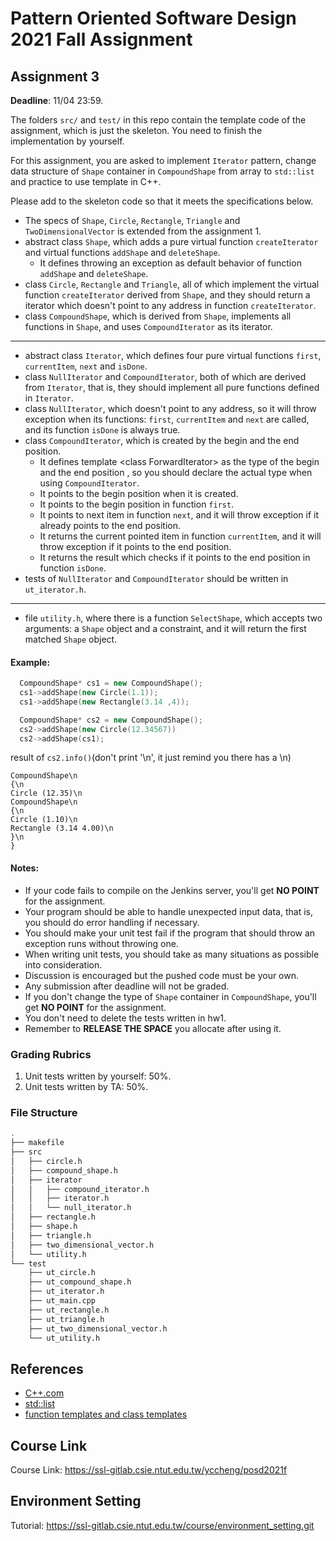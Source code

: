 # Pattern Oriented Software Design 2021 Fall Assignment

## Assignment 3

__Deadline__: 11/04 23:59.

The folders `src/` and `test/` in this repo contain the template code of the
assignment, which is just the skeleton. 
You need to finish the implementation by yourself. 

For this assignment, you are asked to implement `Iterator` pattern, change data 
structure of `Shape` container in `CompoundShape` from array to `std::list` and 
practice to use template in C++.

Please add to the skeleton code so that it meets the specifications below.
- The specs of `Shape`, `Circle`, `Rectangle`, `Triangle` and 
  `TwoDimensionalVector` is extended from the assignment 1.
- abstract class `Shape`, which adds a pure virtual function `createIterator` 
  and virtual functions `addShape` and `deleteShape`.
  - It defines throwing an exception as default behavior of function `addShape`
    and `deleteShape`. 
- class `Circle`, `Rectangle` and `Triangle`, all of which implement the
  virtual function `createIterator` derived from `Shape`, and they should return 
  a iterator which doesn't point to any address in function `createIterator`.
- class `CompoundShape`, which is derived from `Shape`, implements all functions 
  in `Shape`, and uses `CompoundIterator` as its iterator.
---
- abstract class `Iterator`, which defines four pure virtual functions `first`, 
  `currentItem`, `next` and `isDone`.
- class `NullIterator` and `CompoundIterator`, both of which are derived from
  `Iterator`, that is, they should implement all pure functions defined in 
  `Iterator`.
- class `NullIterator`, which doesn't point to any address, so it will throw 
  exception when its functions: `first`, `currentItem` and `next` are called, 
  and its function `isDone` is always true.
- class `CompoundIterator`, which is created by the begin and the end position. 
  - It defines template \<class ForwardIterator> as the type of the begin and 
    the end position , so you should declare the actual type when using 
    `CompoundIterator`.
  - It points to the begin position when it is created.
  - It points to the begin position in function `first`. 
  - It points to next item in function `next`, and it will throw exception if it 
    already points to the end position.
  - It returns the current pointed item in function `currentItem`, and it will 
    throw exception if it points to the end position.
  - It returns the result which checks if it points to the end position in 
    function `isDone`.
- tests of `NullIterator` and `CompoundIterator` should be written in 
  `ut_iterator.h`.
---
- file `utility.h`, where there is a function `SelectShape`, which accepts two
  arguments: a `Shape` object and a constraint, and it will return the first 
  matched `Shape` object.

#### Example:

``` c++
  CompoundShape* cs1 = new CompoundShape();
  cs1->addShape(new Circle(1.1));
  cs1->addShape(new Rectangle(3.14 ,4));

  CompoundShape* cs2 = new CompoundShape();
  cs2->addShape(new Circle(12.34567))
  cs2->addShape(cs1);
```

result of `cs2.info()`(don't print '\n', it just remind you there has a \n)
```
CompoundShape\n
{\n
Circle (12.35)\n
CompoundShape\n
{\n
Circle (1.10)\n
Rectangle (3.14 4.00)\n
}\n
}
```

#### Notes:
- If your code fails to compile on the Jenkins server, you'll get **NO POINT** 
  for the assignment.
- Your program should be able to handle unexpected input data, that is, you
  should do error handling if necessary.
- You should make your unit test fail if the program that should throw an 
  exception runs without throwing one.
- When writing unit tests, you should take as many situations as possible into
  consideration.
- Discussion is encouraged but the pushed code must be your own.
- Any submission after deadline will not be graded.
- If you don't change the type of `Shape` container in `CompoundShape`, you'll 
  get **NO POINT** for the assignment.
- You don't need to delete the tests written in hw1.
- Remember to **RELEASE THE SPACE** you allocate after using it.

### Grading Rubrics
1. Unit tests written by yourself: 50%.
2. Unit tests written by TA: 50%.

### File Structure

  ```bash
  .
  ├── makefile
  ├── src
  │   ├── circle.h
  │   ├── compound_shape.h
  │   ├── iterator
  │   │   ├── compound_iterator.h
  │   │   ├── iterator.h
  │   │   └── null_iterator.h
  │   ├── rectangle.h
  │   ├── shape.h
  │   ├── triangle.h
  │   ├── two_dimensional_vector.h
  │   └── utility.h
  └── test
      ├── ut_circle.h
      ├── ut_compound_shape.h
      ├── ut_iterator.h
      ├── ut_main.cpp
      ├── ut_rectangle.h
      ├── ut_triangle.h
      ├── ut_two_dimensional_vector.h
      └── ut_utility.h
  ```

## References
- [C++.com](http://www.cplusplus.com/reference/)
- [std::list](http://www.cplusplus.com/reference/list/list/)
- [function templates and class templates](https://www.cplusplus.com/doc/oldtutorial/templates/)

## Course Link
Course Link: https://ssl-gitlab.csie.ntut.edu.tw/yccheng/posd2021f

## Environment Setting
Tutorial: https://ssl-gitlab.csie.ntut.edu.tw/course/environment_setting.git

